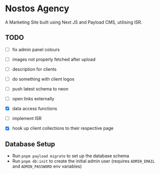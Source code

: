 # Nostos Agency

A Marketing Site built using Next JS and Payload CMS, utilising ISR.

## TODO

- [ ] fix admin panel colours
- [ ] images not properly fetched after upload
- [ ] description for clients
- [ ] do something with client logos
- [ ] push latest schema to neon
- [ ] open links externally

- [x] data access functions
- [ ] implement ISR
- [x] hook up client collections to their respective page

## Database Setup

- Run `pnpm payload migrate` to set up the database schema
- Run `pnpm db:init` to create the initial admin user (requires `ADMIN_EMAIL` and `ADMIN_PASSWORD` env variables)
